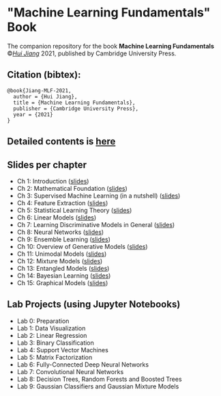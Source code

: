 # "Machine Learning Fundamentals" Book
The companion repository for the book **Machine Learning Fundamentals** ©[*Hui Jiang*](https://wiki.eecs.yorku.ca/user/hj/) 2021, published by Cambridge University Press.

## Citation (bibtex):
```
@book{Jiang-MLF-2021, 
  author = {Hui Jiang},
  title = {Machine Learning Fundamentals}, 
  publisher = {Cambridge University Press},
  year = {2021} 
}
```


## Detailed  contents is [here](materials/DetailedContents.pdf)

## Slides per chapter

- Ch 1: Introduction    ([slides](materials/slides/ch1_Introduction.pdf))
- Ch 2:  Mathematical Foundation  ([slides](materials/slides/ch2_Mathematical_Foundation.pdf))
- Ch 3: Supervised Machine Learning (in a nutshell) ([slides](materials/slides/ch3_Supervised_Machine_Learning.pdf))
- Ch 4: Feature Extraction ([slides](materials/slides/ch4_Feature_Extraction.pdf))
- Ch 5: Statistical Learning Theory ([slides](materials/slides/ch5_Statistical_Learning_Theory.pdf))
- Ch 6: Linear Models ([slides](materials/slides/ch6_Linear_Models.pdf))
- Ch 7: Learning Discriminative Models in General ([slides](materials/slides/ch7_Learning_Discriminative_Models.pdf))
- Ch 8: Neural Networks ([slides](materials/slides/ch8_Neural_Networks.pdf))
- Ch 9: Ensemble Learning ([slides](materials/slides/ch9_Ensemble_Learning.pdf))
- Ch 10: Overview of Generative Models ([slides](materials/slides/ch10_Overview_Generative_Models.pdf))
- Ch 11: Unimodal Models ([slides](materials/slides/ch11_Unimodal_Models.pdf))
- Ch 12: Mixture Models ([slides](materials/slides/ch12_Mixture_Models.pdf))
- Ch 13: Entangled Models ([slides](materials/slides/ch13_Entangled_Models.pdf))
- Ch 14: Bayesian Learning ([slides](materials/slides/ch14_Bayesian_Learning.pdf))
- Ch 15: Graphical Models ([slides](materials/slides/ch15_Graphical_Models.pdf))

## Lab Projects (using Jupyter Notebooks)

- Lab 0: Preparation 
- Lab 1: Data Visualization
- Lab 2: Linear Regression
- Lab 3: Binary Classification
- Lab 4: Support Vector Machines
- Lab 5: Matrix Factorization
- Lab 6: Fully-Connected Deep Neural Networks
- Lab 7: Convolutional Neural Networks
- Lab 8: Decision Trees, Random Forests and Boosted Trees
- Lab 9: Gaussian Classifiers and Gaussian Mixture Models
